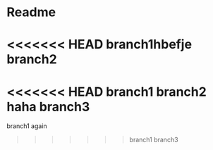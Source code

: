 # Readme
<<<<<<< HEAD
branch1hbefje
branch2
=======
<<<<<<< HEAD
branch1
branch2 haha
branch3
=======
branch1 again
>>>>>>> branch1
>>>>>>> branch3
